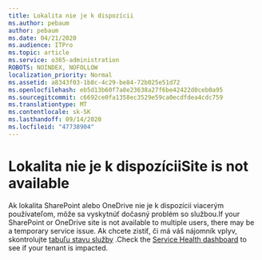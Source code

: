 ```yaml
---
title: Lokalita nie je k dispozícii
ms.author: pebaum
author: pebaum
ms.date: 04/21/2020
ms.audience: ITPro
ms.topic: article
ms.service: o365-administration
ROBOTS: NOINDEX, NOFOLLOW
localization_priority: Normal
ms.assetid: a8343f03-1b8c-4c29-be84-72b025e51d72
ms.openlocfilehash: eb5d13b60f7a8e23638a27f6be42422d0ceb0a95
ms.sourcegitcommit: c6692ce0fa1358ec3529e59ca0ecdfdea4cdc759
ms.translationtype: MT
ms.contentlocale: sk-SK
ms.lasthandoff: 09/14/2020
ms.locfileid: "47738904"
---
```

# <a name="site-is-not-available"></a><span data-ttu-id="92a56-102">Lokalita nie je k dispozícii</span><span class="sxs-lookup"><span data-stu-id="92a56-102">Site is not available</span></span>

<span data-ttu-id="92a56-103">Ak lokalita SharePoint alebo OneDrive nie je k dispozícii viacerým používateľom, môže sa vyskytnúť dočasný problém so službou.</span><span class="sxs-lookup"><span data-stu-id="92a56-103">If your SharePoint or OneDrive site is not available to multiple users, there may be a temporary service issue.</span></span> <span data-ttu-id="92a56-104">Ak chcete zistiť, či má váš nájomník vplyv, skontrolujte [tabuľu stavu služby](https://admin.microsoft.com/AdminPortal/Home#/servicehealth) .</span><span class="sxs-lookup"><span data-stu-id="92a56-104">Check the [Service Health dashboard](https://admin.microsoft.com/AdminPortal/Home#/servicehealth) to see if your tenant is impacted.</span></span> 
  

